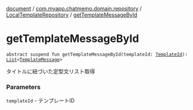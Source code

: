 [document](../../index.md) / [com.myapp.chatmemo.domain.repository](../index.md) / [LocalTemplateRepository](index.md) / [getTemplateMessageById](./get-template-message-by-id.md)

# getTemplateMessageById

`abstract suspend fun getTemplateMessageById(templateId: `[`TemplateId`](../../com.myapp.chatmemo.domain.model.value/-template-id/index.md)`): `[`List`](https://kotlinlang.org/api/latest/jvm/stdlib/kotlin.collections/-list/index.html)`<`[`TemplateMessage`](../../com.myapp.chatmemo.domain.model.value/-template-message/index.md)`>`

タイトルに紐づいた定型文リスト取得

### Parameters

`templateId` - テンプレートID
